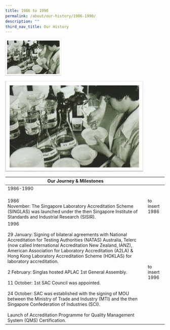 ```yaml
---
title: 1986 to 1990
permalink: /about/our-history/1986-1990/
description: ""
third_nav_title: Our History
---
```

<img style="width:177px" alt="1986" src="/images/about/milestone/sac-milestone-1986-11.jpg">


![1986](/images/about/milestone/sac-milestone-1986-11.jpg)<table>
<thead>
  <tr>
    <th>Our Journey &amp; Milestones</th>
    <th></th>
  </tr>
</thead>
<tbody>
  <tr>
    <td>1986-1990</td>
    <td></td>
  </tr>
  <tr>
    <td><br>1986<br>November: The Singapore Laboratory Accreditation Scheme (SINGLAS) was launched under the then Singapore Institute of Standards and Industrial Research (SISIR).</td>
    <td>to insert 1986</td>
  </tr>
  <tr>
    <td>1996<br><br>29 January: Signing of bilateral agreements with National Accreditation for Testing Authorities (NATAS) Australia, Telerc (now called International Accreditation New Zealand, IANZ), American Association for Laboratory Accreditation (A2LA) &amp; Hong Kong Laboratory Accreditation Scheme (HOKLAS) for laboratory accreditation.<br><br>2 February: Singlas hosted APLAC 1st General Assembly.<br><br>11 October: 1st SAC Council was appointed.<br><br>24 October: SAC was established with the signing of MOU between the Ministry of Trade and Industry (MTI) and the then Singapore Confederation of Industries (SCI).<br><br>Launch of Accreditation Programme for Quality Management System (QMS) Certification.</td>
    <td>to insert 1996</td>
  </tr>
</tbody>
</table>